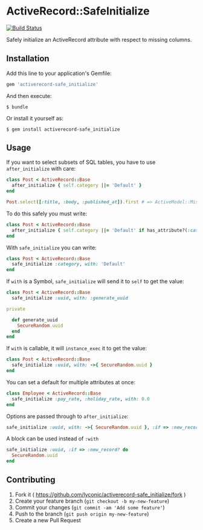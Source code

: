 # ActiveRecord::SafeInitialize
[![Build Status](https://travis-ci.org/lyconic/activerecord-safe_initialize.svg)](https://travis-ci.org/lyconic/activerecord-safe_initialize)

Safely initialize an ActiveRecord attribute with respect to missing columns.

## Installation

Add this line to your application's Gemfile:

```ruby
gem 'activerecord-safe_initialize'
```

And then execute:

    $ bundle

Or install it yourself as:

    $ gem install activerecord-safe_initialize

## Usage

If you want to select subsets of SQL tables, you have to use `after_initialize` with care:

```ruby
class Post < ActiveRecord::Base
  after_initialize { self.category ||= 'Default' }
end

Post.select([:title, :body, :published_at]).first # => ActiveModel::MissingAttributeError
```

To do this safely you must write:

```ruby
class Post < ActiveRecord::Base
  after_initialize { self.category ||= 'Default' if has_attribute?(:category) }
end
```

With `safe_initialize` you can write:

```ruby
class Post < ActiveRecord::Base
  safe_initialize :category, with: 'Default'
end
```

If `with` is a Symbol, `safe_initialize` will send it to `self` to get the value:

```ruby
class Post < ActiveRecord::Base
  safe_initialize :uuid, with: :generate_uuid

private

  def generate_uuid
    SecureRandom.uuid
  end
end
```

If `with` is callable, it will `instance_exec` it to get the value:

```ruby
class Post < ActiveRecord::Base
  safe_initialize :uuid, with: ->{ SecureRandom.uuid }
end
```

You can set a default for multiple attributes at once:

```ruby
class Employee < ActiveRecord::Base
  safe_initialize :pay_rate, :holiday_rate, with: 0.0
end
```

Options are passed through to `after_initialize`:

```ruby
safe_initialize :uuid, with: ->{ SecureRandom.uuid }, :if => :new_record?
```

A block can be used instead of `:with`

```ruby
safe_initialize :uuid, :if => :new_record? do
  SecureRandom.uuid
end
```

## Contributing

1. Fork it ( https://github.com/lyconic/activerecord-safe_initialize/fork )
2. Create your feature branch (`git checkout -b my-new-feature`)
3. Commit your changes (`git commit -am 'Add some feature'`)
4. Push to the branch (`git push origin my-new-feature`)
5. Create a new Pull Request

